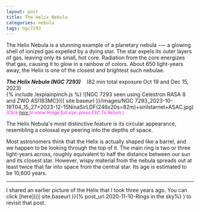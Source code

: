 ```yaml
---
layout: post
title: The Helix Nebula
categories: nebula
tags: ngc7293
---
```

The Helix Nebula is a stunning example of a planetary nebula -— a glowing shell of ionized gas expelled by a dying star. 
The star expels its outer layers of gas, leaving only its small, hot core. Radiation from the core energizes that gas, causing it to glow in a rainbow of colors. About 650 light-years away, the Helix is one of the closest and brightest such nebulae.

_**The Helix Nebula (NGC 7293)**_  &nbsp;&nbsp; (82 min total exposure Oct 19 and Dec 15, 2023)<br>
{% include /explainpinch.js %}
![NGC 7293 seen using Celestron RASA 8 and ZWO ASI183MC]({{ site.baseurl }}/images/NGC 7293_2023-10-19T04_15_27+2023-12-15NinaSirLDF(246x20s=82m)+sirilstarnet+ASAC.jpg)
<i><small><font color = "magenta" > (Click
<a href = "{{ site.baseurl }}/images/NGC 7293_2023-10-19T04_15_27+2023-12-15NinaSirLDF(246x20s=82m)+sirilstarnet+ASAC.jpg">here </a>
to show image full size; press ESC To Return.)</font></small></i>
<br>


The Helix Nebula's most distinctive feature is its circular appearance, resembling a colossal eye peering into the depths of space. 

Most astronomers think that the Helix is actually shaped like a barrel, and we happen to be looking through the top of it. The main ring is two or three light-years across, 
roughly equivalent to half the distance between our sun and its closest star. However, wispy material from the nebula spreads out at least twice that far into space from the central star.
Its age is estimated to be 10,600 years.

---
I shared an earlier picture of the Helix that I took three years ago.
You can click [here]({{ site.baseurl }}{% post_url 2020-11-10-Rings in the sky%} )
to revisit that post.
